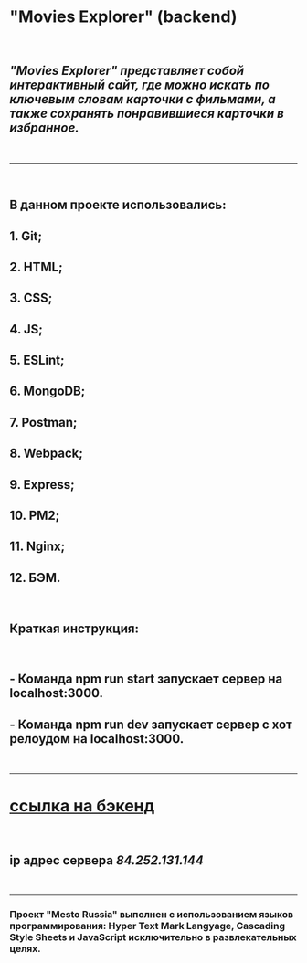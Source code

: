 # **"Movies Explorer" (backend)** 
<br />

## *"Movies Explorer" представляет собой интерактивный сайт, где можно искать по ключевым словам карточки с фильмами, а также сохранять понравившиеся карточки в избранное.*
<br />

---
<br />

## В данном проекте использовались: 

## 1. Git;
## 2. HTML;
## 3. CSS;
## 4. JS;
## 5. ESLint;
## 6. MongoDB;
## 7. Postman;
## 8. Webpack;
## 9. Express;
## 10. PM2;
## 11. Nginx;
## 12. БЭМ.
<br />

## Краткая инструкция:
<br />

## - Команда npm run start запускает сервер на localhost:3000.
## - Команда npm run dev запускает сервер с хот релоудом на localhost:3000.
<br />

---

# [ссылка на бэкенд](https://api.prof.movies.explorer.nomoredomains.club/)

<br />

## **ip адрес сервера** _84.252.131.144_
<br />

---

### Проект "Mesto Russia" выполнен с использованием языков программирования: Hyper Text Mark Langyage, Cascading Style Sheets и JavaScript исключительно в развлекательных целях.
